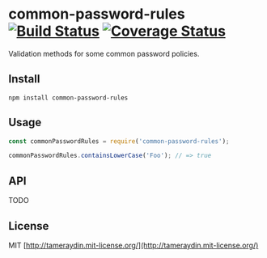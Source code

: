 # common-password-rules [![Build Status](http://img.shields.io/travis/tameraydin/common-password-rules/master.svg?style=flat-square)](https://travis-ci.org/tameraydin/common-password-rules) [![Coverage Status](https://img.shields.io/coveralls/tameraydin/common-password-rules/master.svg?style=flat-square)](https://coveralls.io/r/tameraydin/common-password-rules?branch=master)

Validation methods for some common password policies.

## Install

```
npm install common-password-rules
```

## Usage

```js
const commonPasswordRules = require('common-password-rules');

commonPasswordRules.containsLowerCase('Foo'); // => true
```

## API

TODO

## License

MIT [http://tameraydin.mit-license.org/](http://tameraydin.mit-license.org/)